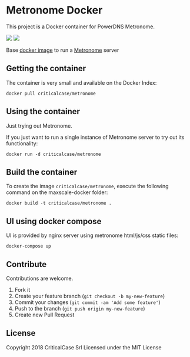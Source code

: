 Metronome Docker
================

This project is a Docker container for PowerDNS Metronome. 

[![](https://images.microbadger.com/badges/image/criticalcase/metronome.svg)](https://microbadger.com/images/criticalcase/metronome "Get your own image badge on microbadger.com") [![](https://images.microbadger.com/badges/version/criticalcase/metronome.svg)](https://microbadger.com/images/criticalcase/metronome "Get your own version badge on microbadger.com")

Base [docker image](http://www.docker.io) to run a [Metronome](https://github.com/ahupowerdns/metronome) server

Getting the container
---------------------

The container is very small and available on the Docker Index:

    docker pull criticalcase/metronome

Using the container
-------------------

Just trying out Metronome.

If you just want to run a single instance of Metronome server to try out its functionality:

    docker run -d criticalcase/metronome

Build the container
-------------------

To create the image `criticalcase/metronome`, execute the following command on the maxscale-docker folder:

    docker build -t criticalcase/metronome .

UI using docker compose
-----------------------

UI is provided by nginx server using metronome html/js/css static files:

    docker-compose up

Contribute
----------

Contributions are welcome.

1. Fork it
2. Create your feature branch (`git checkout -b my-new-feature`)
3. Commit your changes (`git commit -am 'Add some feature'`)
4. Push to the branch (`git push origin my-new-feature`)
5. Create new Pull Request

License
-------

Copyright 2018 CriticalCase Srl
Licensed under the MIT License
